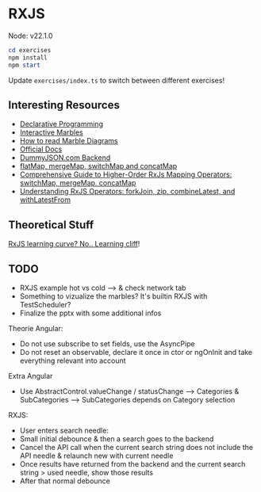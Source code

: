 RXJS
====

Node: v22.1.0

```ps1
cd exercises
npm install
npm start
```

Update `exercises/index.ts` to switch between different exercises!


Interesting Resources
---------------------

- [Declarative Programming](https://ui.dev/imperative-vs-declarative-programming)
- [Interactive Marbles](https://thinkrx.io/)
- [How to read Marble Diagrams](https://www.zachgollwitzer.com/posts/rxjs-marble-diagrams/)
- [Official Docs](https://rxjs.dev/)
- [DummyJSON.com Backend](https://dummyjson.com/)
- [flatMap, mergeMap, switchMap and concatMap](https://stackoverflow.com/questions/49698640/flatmap-mergemap-switchmap-and-concatmap-in-rxjs)
- [Comprehensive Guide to Higher-Order RxJs Mapping Operators: switchMap, mergeMap, concatMap](https://blog.angular-university.io/rxjs-higher-order-mapping/)
- [Understanding RxJS Operators: forkJoin, zip, combineLatest, and withLatestFrom](https://www.digitalocean.com/community/tutorials/rxjs-operators-forkjoin-zip-combinelatest-withlatestfrom)






Theoretical Stuff
-----------------

[RxJS learning curve? No.. Learning cliff](https://twitter.com/hoss/status/742643506536153088)!


TODO
----

- RXJS example hot vs cold --> & check network tab
- Something to vizualize the marbles? It's builtin RXJS with TestScheduler?
- Finalize the pptx with some additional infos


Theorie Angular:
- Do not use subscribe to set fields, use the AsyncPipe
- Do not reset an observable, declare it once in ctor or ngOnInit and take everything relevant into account


Extra Angular
- Use AbstractControl.valueChange / statusChange
--> Categories & SubCategories --> SubCategories depends on Category selection


RXJS:
- User enters search needle:
- Small initial debounce & then a search goes to the backend
- Cancel the API call when the current search string does not include the API needle & relaunch new with current needle
- Once results have returned from the backend and the current search string > used needle, show those results
- After that normal debounce
